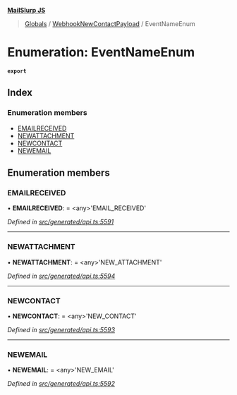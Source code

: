 **[MailSlurp JS](../README.md)**

> [Globals](../README.md) / [WebhookNewContactPayload](../modules/webhooknewcontactpayload.md) / EventNameEnum

# Enumeration: EventNameEnum

**`export`** 

## Index

### Enumeration members

* [EMAILRECEIVED](webhooknewcontactpayload.eventnameenum.md#emailreceived)
* [NEWATTACHMENT](webhooknewcontactpayload.eventnameenum.md#newattachment)
* [NEWCONTACT](webhooknewcontactpayload.eventnameenum.md#newcontact)
* [NEWEMAIL](webhooknewcontactpayload.eventnameenum.md#newemail)

## Enumeration members

### EMAILRECEIVED

•  **EMAILRECEIVED**:  = \<any>'EMAIL\_RECEIVED'

*Defined in [src/generated/api.ts:5591](https://github.com/mailslurp/mailslurp-client/blob/b27590b/src/generated/api.ts#L5591)*

___

### NEWATTACHMENT

•  **NEWATTACHMENT**:  = \<any>'NEW\_ATTACHMENT'

*Defined in [src/generated/api.ts:5594](https://github.com/mailslurp/mailslurp-client/blob/b27590b/src/generated/api.ts#L5594)*

___

### NEWCONTACT

•  **NEWCONTACT**:  = \<any>'NEW\_CONTACT'

*Defined in [src/generated/api.ts:5593](https://github.com/mailslurp/mailslurp-client/blob/b27590b/src/generated/api.ts#L5593)*

___

### NEWEMAIL

•  **NEWEMAIL**:  = \<any>'NEW\_EMAIL'

*Defined in [src/generated/api.ts:5592](https://github.com/mailslurp/mailslurp-client/blob/b27590b/src/generated/api.ts#L5592)*
